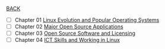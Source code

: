 [BACK](../README.md)
- [ ] Chapter 01 [Linux Evolution and Popular Operating Systems](./chapter_01.md)
- [ ] Chapter 02 [Major Open Source Applications](./chapter_02.md)
- [ ] Chapter 03 [Open Source Software and Licensing](./chapter_03.md)
- [ ] Chapter 04 [ICT Skills and Working in Linux](./chapter_04.md)
